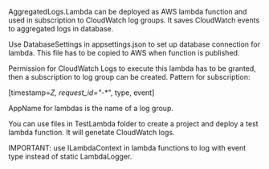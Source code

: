 AggregatedLogs.Lambda can be deployed as AWS lambda function and used in subscription to CloudWatch log groups. It saves CloudWatch events to aggregated logs in database.

Use DatabaseSettings in appsettings.json to set up database connection for lambda. This file has to be copied to AWS when function is published.

Permission for CloudWatch Logs to execute this lambda has to be granted, then a subscription to log group can be created. Pattern for subscription:

[timestamp=*Z, request_id="*-*", type, event]

AppName for lambdas is the name of a log group.

You can use files in TestLambda folder to create a project and deploy a test lambda function. It will genetate CloudWatch logs.

IMPORTANT: use ILambdaContext in lambda functions to log with event type instead of static LambdaLogger.
